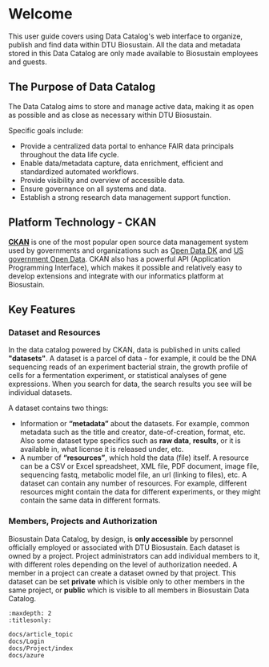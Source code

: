 # Welcome

This user guide covers using Data Catalog's web interface to organize, publish and find data within DTU Biosustain. All the data and metadata stored in this Data Catalog are only made available to Biosustain employees and guests.

## The Purpose of Data Catalog

The Data Catalog aims to store and manage active data, making it as open as possible and as close as necessary within DTU Biosustain. 

Specific goals include:
- Provide a centralized data portal to enhance FAIR data principals throughout the data life cycle.
- Enable data/metadata capture, data enrichment, efficient and standardized automated workflows.
- Provide visibility and overview of accessible data.
- Ensure governance on all systems and data.
- Establish a strong research data management support function.

## Platform Technology - CKAN

[**CKAN**](https://ckan.org/) is one of the most popular open source data management system used by governments and organizations such as [Open Data DK](https://www.opendata.dk/) and [US government Open Data](https://data.gov/). CKAN also has a powerful API (Application Programming Interface), which makes it possible and relatively easy to develop extensions and integrate with our informatics platform at Biosustain.

## Key Features

### Dataset and Resources

In the data catalog powered by CKAN, data is published in units called **"datasets"**. A dataset is a parcel of data - for example, it could be the DNA sequencing reads of an experiment bacterial strain, the growth profile of cells for a fermentation experiment, or statistical analyses of gene expressions. When you search for data, the search results you see will be individual datasets.

A dataset contains two things:
- Information or **“metadata”** about the datasets. For example, common metadata such as the title and creator, date-of-creation, format, etc. Also some dataset type specifics such as **raw data**, **results**, or  it is available in, what license it is released under, etc.
- A number of **“resources”**, which hold the data (file) itself. A resource can be a CSV or Excel spreadsheet, XML file, PDF document, image file, sequencing fastq, metabolic model file, an url (linking to files), etc. A dataset can contain any number of resources. For example, different resources might contain the data for different experiments, or they might contain the same data in different formats.

### Members, Projects and Authorization

Biosustain Data Catalog, by design, is **only accessible** by personnel officially employed or associated with DTU Biosustain. Each dataset is owned by a project. Project administrators can add individual members to it, with different roles depending on the level of authorization needed. A member in a project can create a dataset owned by that project. This dataset can be set **private** which is visible only to other members in the same project, or **public** which is visible to all members in Biosustain Data Catalog. 


```{toctree}
:maxdepth: 2
:titlesonly:

docs/article_topic
docs/Login
docs/Project/index
docs/azure
```